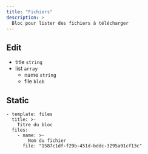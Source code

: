 ```yaml
---
title: "Fichiers"
description: >
  Bloc pour lister des fichiers à télécharger
---
```


## Edit

* title ```string```
* list ```array```
  * name ```string```
  * file ```blob```

## Static

```
- template: files
  title: >-
    Titre du bloc
  files:
    - name: >-
        Nom du fichier
      file: "1587c1df-f29b-451d-bddc-3295a91cf13c"
```
